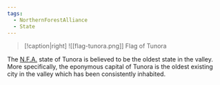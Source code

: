 ```yaml
---
tags:
  - NorthernForestAlliance
  - State
---
```

> [!caption|right]
> ![[flag-tunora.png]]
> Flag of Tunora

The [N.F.A.](Northern%20Forest%20Alliance.md) state of Tunora is believed to be the oldest state in the valley. More specifically, the eponymous capital of Tunora is the oldest existing city in the valley which has been consistently inhabited.